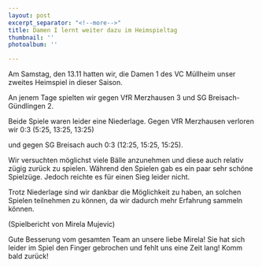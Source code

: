 ```yaml
---
layout: post
excerpt_separator: "<!--more-->"
title: Damen I lernt weiter dazu im Heimspieltag
thumbnail: ''
photoalbum: ''

---
```

Am Samstag, den 13.11 hatten wir, die Damen 1 des VC Müllheim unser zweites Heimspiel in dieser Saison.

An jenem Tage spielten wir gegen VfR Merzhausen 3 und SG Breisach-Gündlingen 2.

Beide Spiele waren leider eine Niederlage. Gegen VfR Merzhausen verloren wir 0:3 (5:25, 13:25, 13:25)

und gegen SG Breisach auch 0:3 (12:25, 15:25, 15:25).

Wir versuchten möglichst viele Bälle anzunehmen und diese auch relativ zügig zurück zu spielen. Während den Spielen gab es ein paar sehr schöne Spielzüge. Jedoch reichte es für einen Sieg leider nicht.

Trotz Niederlage sind wir dankbar die Möglichkeit zu haben, an solchen Spielen teilnehmen zu können, da wir dadurch mehr Erfahrung sammeln können.

(Spielbericht von Mirela Mujevic)

Gute Besserung vom gesamten Team an unsere liebe Mirela! Sie hat sich leider im Spiel den Finger gebrochen und fehlt uns eine Zeit lang! Komm bald zurück!